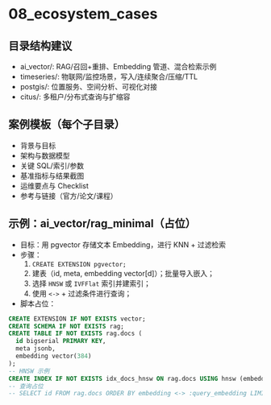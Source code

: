 ﻿# 08_ecosystem_cases

## 目录结构建议

- ai_vector/: RAG/召回+重排、Embedding 管道、混合检索示例
- timeseries/: 物联网/监控场景，写入/连续聚合/压缩/TTL
- postgis/: 位置服务、空间分析、可视化对接
- citus/: 多租户/分布式查询与扩缩容

## 案例模板（每个子目录）

- 背景与目标
- 架构与数据模型
- 关键 SQL/索引/参数
- 基准指标与结果截图
- 运维要点与 Checklist
- 参考与链接（官方/论文/课程）

## 示例：ai_vector/rag_minimal（占位）
- 目标：用 pgvector 存储文本 Embedding，进行 KNN + 过滤检索
- 步骤：
  1) `CREATE EXTENSION pgvector;`
  2) 建表（id, meta, embedding vector[d]）；批量导入嵌入；
  3) 选择 `HNSW` 或 `IVFFlat` 索引并建索引；
  4) 使用 `<->` + 过滤条件进行查询；
- 脚本占位：
```sql
CREATE EXTENSION IF NOT EXISTS vector;
CREATE SCHEMA IF NOT EXISTS rag;
CREATE TABLE IF NOT EXISTS rag.docs (
  id bigserial PRIMARY KEY,
  meta jsonb,
  embedding vector(384)
);
-- HNSW 示例
CREATE INDEX IF NOT EXISTS idx_docs_hnsw ON rag.docs USING hnsw (embedding vector_l2_ops) WITH (m=16, ef_construction=200);
-- 查询占位
-- SELECT id FROM rag.docs ORDER BY embedding <-> :query_embedding LIMIT 5;
```

